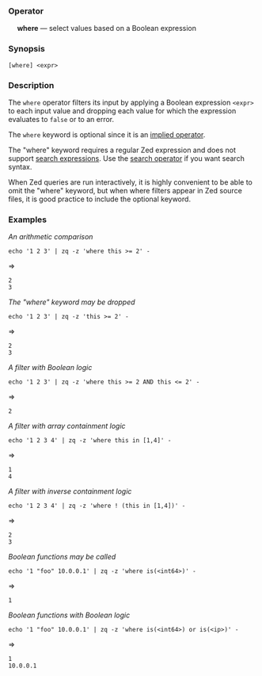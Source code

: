 ### Operator

&emsp; **where** &mdash; select values based on a Boolean expression

### Synopsis
```
[where] <expr>
```
### Description

The `where` operator filters its input by applying a Boolean expression `<expr>`
to each input value and dropping each value for which the expression evaluates
to `false` or to an error.

The `where` keyword is optional since it is an
[implied operator](../pipeline-model.md#implied-operators).

The "where" keyword requires a regular Zed expression and does not support
[search expressions](../search-expressions.md).  Use the
[search operator](search.md) if you want search syntax.

When Zed queries are run interactively, it is highly convenient to be able to omit
the "where" keyword, but when where filters appear in Zed source files,
it is good practice to include the optional keyword.

### Examples

_An arithmetic comparison_
```mdtest-command
echo '1 2 3' | zq -z 'where this >= 2' -
```
=>
```mdtest-output
2
3
```
_The "where" keyword may be dropped_
```mdtest-command
echo '1 2 3' | zq -z 'this >= 2' -
```
=>
```mdtest-output
2
3
```
_A filter with Boolean logic_
```mdtest-command
echo '1 2 3' | zq -z 'where this >= 2 AND this <= 2' -
```
=>
```mdtest-output
2
```
_A filter with array containment logic_
```mdtest-command
echo '1 2 3 4' | zq -z 'where this in [1,4]' -
```
=>
```mdtest-output
1
4
```
_A filter with inverse containment logic_
```mdtest-command
echo '1 2 3 4' | zq -z 'where ! (this in [1,4])' -
```
=>
```mdtest-output
2
3
```
_Boolean functions may be called_
```mdtest-command
echo '1 "foo" 10.0.0.1' | zq -z 'where is(<int64>)' -
```
=>
```mdtest-output
1
```
_Boolean functions with Boolean logic_
```mdtest-command
echo '1 "foo" 10.0.0.1' | zq -z 'where is(<int64>) or is(<ip>)' -
```
=>
```mdtest-output
1
10.0.0.1
```
